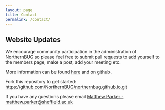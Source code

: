 ```yaml
---
layout: page
title: Contact
permalink: /contact/
---
```


## Website Updates
We encourage community participation in the administration of NorthernBUG 
so please feel free to submit pull requests to add yourself to the members 
page, make a post, add your meeting etc.

More information can be found [here](/readme) and on github.

Fork this repository to get started:
https://github.com/NorthernBUG/northernbug.github.io.git

If you have any questions please email [Matthew Parker - matthew.parker@sheffield.ac.uk](mailto:matthew.parker@sheffield.ac.uk)


